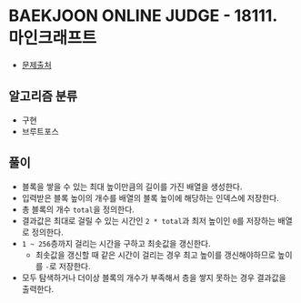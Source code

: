 # BAEKJOON ONLINE JUDGE - 18111. 마인크래프트

* [문제출처](https://www.acmicpc.net/problem/18111 "18111. 마인크래프트")

## 알고리즘 분류
- 구현
- 브루트포스

## 풀이
- 블록을 쌓을 수 있는 최대 높이만큼의 길이를 가진 배열을 생성한다.
- 입력받은 블록 높이의 개수를 배열의 블록 높이에 해당하는 인덱스에 저장한다.
- 총 블록의 개수 `total`을 정의한다.
- 결과값은 최대로 걸릴 수 있는 시간인 `2 * total`과 최저 높이인 `0`를 저장하는 배열로 정의한다.
- `1 ~ 256`층까지 걸리는 시간을 구하고 최솟값을 갱신한다.
    - 최솟값을 갱신할 때 같은 시간이 걸리는 경우 최고 높이를 갱신해야하므로 높이를 `-`로 저장한다.
- 모두 탐색하거나 더이상 블록의 개수가 부족해서 층을 쌓지 못하는 경우 결과값을 출력한다.